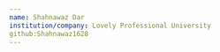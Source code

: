```yaml
---
name: Shahnawaz Dar
institution/company: Lovely Professional University
github:Shahnawaz1628
---
```

